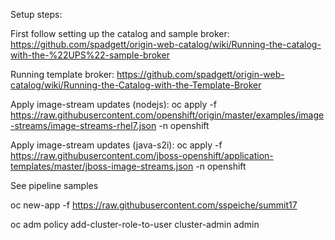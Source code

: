 Setup steps:

First follow setting up the catalog and sample broker: https://github.com/spadgett/origin-web-catalog/wiki/Running-the-catalog-with-the-%22UPS%22-sample-broker

Running template broker: https://github.com/spadgett/origin-web-catalog/wiki/Running-the-Catalog-with-the-Template-Broker

Apply image-stream updates (nodejs):
  oc apply -f https://raw.githubusercontent.com/openshift/origin/master/examples/image-streams/image-streams-rhel7.json -n openshift

Apply image-stream updates (java-s2i):
  oc apply -f https://raw.githubusercontent.com/jboss-openshift/application-templates/master/jboss-image-streams.json -n openshift

See pipeline samples

  oc new-app -f https://raw.githubusercontent.com/sspeiche/summit17


  oc adm policy add-cluster-role-to-user cluster-admin admin
